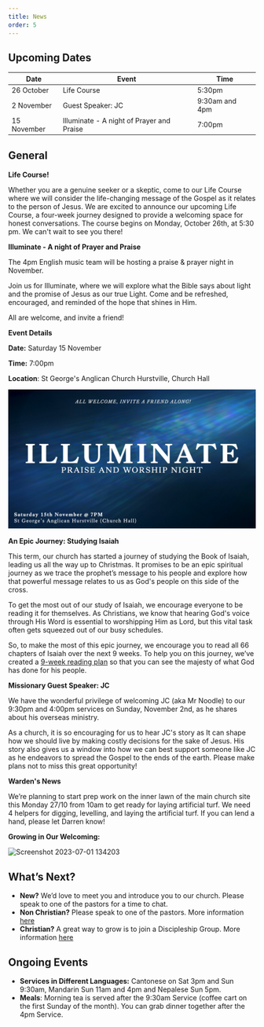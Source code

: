 ```yaml
---
title: News
order: 5
---
```


## Upcoming Dates

| Date | Event | Time |
| ---- | ---- | ---- |
| 26 October | Life Course | 5:30pm |
| 2 November | Guest Speaker: JC | 9:30am and 4pm |
| 15 November | Illuminate - A night of Prayer and Praise | 7:00pm |

## General
**Life Course!**

Whether you are a genuine seeker or a skeptic, come to our Life Course where we will consider the life-changing message of the Gospel as it relates to the person of Jesus.
We are excited to announce our upcoming Life Course, a four-week journey designed to provide a welcoming space for honest conversations. The course begins on Monday, October 26th, at 5:30 pm.
We can't wait to see you there!


**Illuminate - A night of Prayer and Praise**

The 4pm English music team will be hosting a praise & prayer night in November.

Join us for Illuminate, where we will explore what the Bible says about light and the promise of Jesus as our true Light. Come and be refreshed, encouraged, and reminded of the hope that shines in Him.

All are welcome, and invite a friend!

**Event Details**

**Date:** Saturday 15 November

**Time:** 7:00pm

**Location**: St George's Anglican Church Hurstville, Church Hall

![Illuminate](https://github.com/stgeorgeshurstville/bulletin/blob/dc8c1bc1762663fa2114c193276f41465e2a1d4a/images/Illuminate.png)

**An Epic Journey: Studying Isaiah**

This term, our church has started a journey of studying the Book of Isaiah, leading us all the way up to Christmas. It promises to be an epic spiritual journey as we trace the prophet’s message to his people and explore how that powerful message relates to us as God's people on this side of the cross.

To get the most out of our study of Isaiah, we encourage everyone to be reading it for themselves. As Christians, we know that hearing God's voice through His Word is essential to worshipping Him as Lord, but this vital task often gets squeezed out of our busy schedules.

So, to make the most of this epic journey, we encourage you to read all 66 chapters of Isaiah over the next 9 weeks. To help you on this journey, we’ve created a [9-week reading plan](https://www.canva.com/design/DAG16YkibTQ/h1WDqF08taLnE5OVQGcaVA/view?utm_content=DAG16YkibTQ&utm_campaign=designshare&utm_medium=link2&utm_source=uniquelinks&utlId=h659a985df1) so that you can see the majesty of what God has done for his people.

**Missionary Guest Speaker: JC**

We have the wonderful privilege of welcoming JC (aka Mr Noodle) to our 9:30pm and 4:00pm services on Sunday, November 2nd, as he shares about his overseas ministry.

As a church, it is so encouraging for us to hear JC's story as It can shape how we should live by making costly decisions for the sake of Jesus. His story also gives us a window into how we can best support someone like JC as he endeavors to spread the Gospel to the ends of the earth. Please make plans not to miss this great opportunity!

**Warden's News**

We’re planning to start prep work on the inner lawn of the main church site this Monday 27/10 from 10am to get ready for laying artificial turf. We need 4 helpers for digging, levelling, and laying the artificial turf. If you can lend a hand, please let Darren know!

**Growing in Our Welcoming:**
  
  <img width="236" alt="Screenshot 2023-07-01 134203" src="https://github.com/stgeorgeshurstville/bulletin/assets/119166299/b540ac1c-0ba4-481e-90a5-5464939f7e4c">


## What’s Next?
- **New?** We’d love to meet you and introduce you to our church. Please speak to one of the pastors for a time to chat. 
- **Non Christian?** Please speak to one of the pastors. More information [here](https://stgeorgeshurstville.org.au/lets-talk-about-christianity)
- **Christian?** A great way to grow is to join a Discipleship Group. More information [here](https://stgeorgeshurstville.org.au/discipleship-groups)

## Ongoing Events
- **Services in Different Languages:** Cantonese on Sat 3pm and Sun 9:30am, Mandarin Sun 11am and 4pm and Nepalese Sun 5pm. 
- **Meals**: Morning tea is served after the 9:30am Service (coffee cart on the first Sunday of the month). You can grab dinner together after the 4pm Service.


